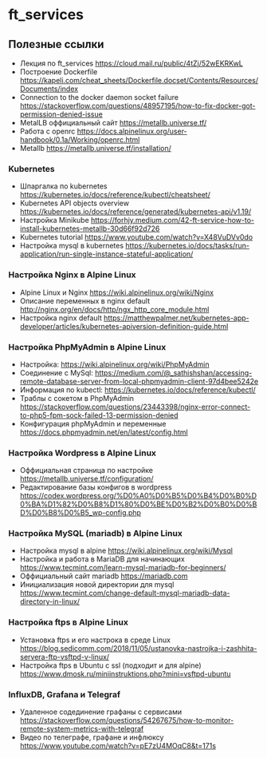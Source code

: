 # ft_services
## Полезные ссылки

+ Лекция по ft_services
<https://cloud.mail.ru/public/4tZj/52wEKRKwL>
+ Построение Dockerfile
<https://kapeli.com/cheat_sheets/Dockerfile.docset/Contents/Resources/Documents/index>
+ Connection to the docker daemon socket failure
<https://stackoverflow.com/questions/48957195/how-to-fix-docker-got-permission-denied-issue>
+ MetalLB оффициальный сайт
<https://metallb.universe.tf/>
+ Работа с openrc
<https://docs.alpinelinux.org/user-handbook/0.1a/Working/openrc.html>
+ Metallb
<https://metallb.universe.tf/installation/>

### Kubernetes
+ Шпаргалка по kubernetes
<https://kubernetes.io/docs/reference/kubectl/cheatsheet/>
+ Kubernetes API objects overview
<https://kubernetes.io/docs/reference/generated/kubernetes-api/v1.19/>
+ Настройка Minikube
<https://forhjy.medium.com/42-ft-service-how-to-install-kubernetes-metallb-30d66f92d726>
+ Kubernetes tutorial
<https://www.youtube.com/watch?v=X48VuDVv0do>
+ Настройка mysql в kubernetes
<https://kubernetes.io/docs/tasks/run-application/run-single-instance-stateful-application/>

### Настройка Nginx в Alpine Linux
+ Alpine Linux и Nginx
<https://wiki.alpinelinux.org/wiki/Nginx>
+ Описание переменных в nginx default
<http://nginx.org/en/docs/http/ngx_http_core_module.html>
+ Настройка nginx default
<https://matthewpalmer.net/kubernetes-app-developer/articles/kubernetes-apiversion-definition-guide.html>

### Настройка PhpMyAdmin в Alpine Linux
+ Настройка:
<https://wiki.alpinelinux.org/wiki/PhpMyAdmin>
+ Соединение с MySql: 
<https://medium.com/@_sathishshan/accessing-remote-database-server-from-local-phpmyadmin-client-97d4bee5242e>
+ Информация по kubectl:
<https://kubernetes.io/docs/reference/kubectl/>
+ Траблы с сокетом в PhpMyAdmin
<https://stackoverflow.com/questions/23443398/nginx-error-connect-to-php5-fpm-sock-failed-13-permission-denied>
+ Конфигурация phpMyAdmin и переменные
<https://docs.phpmyadmin.net/en/latest/config.html>

### Настройка Wordpress в Alpine Linux
+ Оффициальная страница по настройке
<https://metallb.universe.tf/configuration/>
+ Редактирование базы конфигов в wordpress
<https://codex.wordpress.org/%D0%A0%D0%B5%D0%B4%D0%B0%D0%BA%D1%82%D0%B8%D1%80%D0%BE%D0%B2%D0%B0%D0%BD%D0%B8%D0%B5_wp-config.php>

### Настройка MySQL (mariadb) в Alpine Linux
+ Настройка mysql в alpine
<https://wiki.alpinelinux.org/wiki/Mysql>
+ Настройка и работа в MariaDB для начинающих
<https://www.tecmint.com/learn-mysql-mariadb-for-beginners/>
+ Оффициальный сайт mariadb
<https://mariadb.com>
+ Инициализация новой директории для mysql
<https://www.tecmint.com/change-default-mysql-mariadb-data-directory-in-linux/>

### Настройка ftps в Alpine Linux
+ Установка ftps и его настрока в среде Linux
<https://blog.sedicomm.com/2018/11/05/ustanovka-nastrojka-i-zashhita-servera-ftp-vsftpd-v-linux/>
+ Настройка ftps в Ubuntu с ssl (подходит и для alpine)
<https://www.dmosk.ru/miniinstruktions.php?mini=vsftpd-ubuntu>

### InfluxDB, Grafana и Telegraf 
+ Удаленное содединение графаны с сервисами
<https://stackoverflow.com/questions/54267675/how-to-monitor-remote-system-metrics-with-telegraf>
+ Видео по телеграфе, графане и инфлюксу
<https://www.youtube.com/watch?v=pE7zU4MOqC8&t=171s>
